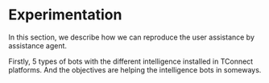 # Experimentation

In this section, we describe how we can reproduce the user assistance by assistance agent.

Firstly, 5 types of bots with the different intelligence installed in TConnect platforms.
And the objectives are helping the intelligence bots in someways.
